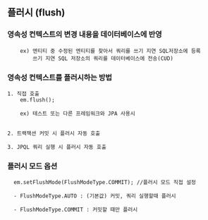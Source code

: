 ## 플러시 (flush)

### 영속성 컨텍스트의 변경 내용을 데이터베이스에 반영

        ex) 엔티티 중 수정된 엔티티를 찾아서 쿼리를 쓰기 지연 SQL저장소에 등록
            쓰기 지연 SQL 저장소의 쿼리를 데이터베이스에 전송(CUD)

### 영속성 컨텍스트를 플러시하는 방법
```
1. 직접 호출
    em.flush();
    
    ex) 테스트 또는 다른 프레임워크와 JPA 사용시
    
    
2. 트랙잭션 커밋 시 플러시 자동 호출

3. JPQL 쿼리 실행 시 플러시 자동 호출
```

### 플러시 모드 옵션
      em.setFlushMode(FlushModeType.COMMIT); //플러시 모드 직접 설정

      - FlushModeType.AUTO : (기본값) 커밋, 쿼리 실행할때 플러시

      - FlushModeType.COMMIT : 커밋할 때만 플러시 
      
      
